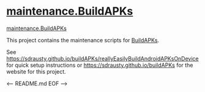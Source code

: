 # [maintenance.BuildAPKs](https://github.com/BuildAPKs/maintenance.BuildAPKs)
[maintenance.BuildAPKs](https://buildapks.github.io/maintenance.BuildAPKs/)

This project contains the maintenance scripts for [BuildAPKs](https://github.com/BuildAPKs/buildAPKs). 

See https://sdrausty.github.io/buildAPKs/reallyEasilyBuildAndroidAPKsOnDevice for quick setup instructions or https://sdrausty.github.io/buildAPKs for the website for this project. 

<-- README.md EOF -->
